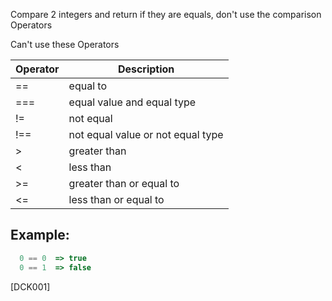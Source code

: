 Compare 2 integers and return if they are equals, don't use the comparison Operators

Can't use these Operators 

Operator |	Description 	
--- | --- 
== |	equal to 	
=== |	equal value and equal type 	
!= |	not equal 	
!== | not equal value or not equal type 	
\> |	greater than 	 	
\< |	less than  	
\>= |	greater than or equal to 	
\<= |	less than or equal to


## Example:

```javascript
  0 == 0  => true 
  0 == 1  => false 
  ```


[DCK001]

